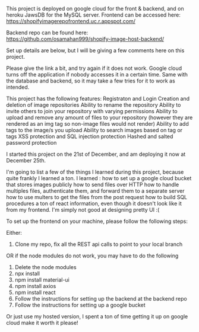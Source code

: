 
This project is deployed on google cloud for the front & backend, and on heroku JawsDB for the MySQL server.
Frontend can be accessed here:
https://shopifyimagerepofrontend.uc.r.appspot.com/

Backend repo can be found here:
https://github.com/osamahan999/shopify-image-host-backend/


Set up details are below, but I will be giving a few comments here on this project.


Please give the link a bit, and try again if it does not work. Google cloud turns off the application if nobody accesses it in a certain time. 
Same with the database and backend, so it may take a few tries for it to work as intended.

This project has the following features:
Registraton and Login
Creation and deletion of image repositories
Ability to rename the repository
Ability to invite others to join your repository with varying permissions
Ability to upload and remove any amount of files to your repository (however they are rendered as an img tag so non-image files would not render)
Ability to add tags to the image/s you upload
Ability to search images based on tag or tags
XSS protection and SQL injection protection
Hashed and salted password protection



I started this project on the 21st of December, and am deploying it now at December 25th. 

I'm going to list a few of the things I learned during this project, because quite frankly I learned a ton.
I learned :
 how to set up a google cloud bucket that stores images publicly
 how to send files over HTTP 
 how to handle multiples files, authenticate them, and forward them to a separate server
 how to use multers to get the files from the post request
 how to build SQL procedures
 a ton of react information, even though it doesn't look like it from my frontend. I'm simply not good at designing pretty UI :(
 



To set up the frontend on your machine, please follow the following steps:

Either:
1. Clone my repo, fix all the REST api calls to point to your local branch 

OR if the node modules do not work, you may have to do the following
1. Delete the node modules
2. npx install
3. npm install material-ui
4. npm install axios
5. npm install react
6. Follow the instructions for setting up the backend at the backend repo
7. Follow the instructions for setting up a google bucket

Or just use my hosted version, I spent a ton of time getting it up on google cloud make it worth it please!